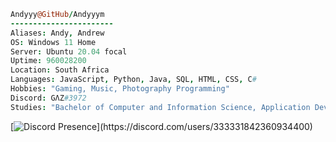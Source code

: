 ```coffee
Andyyy@GitHub/Andyyym
-----------------------
Aliases: Andy, Andrew
OS: Windows 11 Home
Server: Ubuntu 20.04 focal
Uptime: 960028200
Location: South Africa
Languages: JavaScript, Python, Java, SQL, HTML, CSS, C#
Hobbies: "Gaming, Music, Photography Programming"
Discord: GΛZ#3972
Studies: "Bachelor of Computer and Information Science, Application Development"
```  
[![Discord Presence](https://lanyard-profile-readme.vercel.app/api/333331842360934400?theme=light&bg=9dc5ed&animated=false&hideDiscrim=true&borderRadius=30px&idleMessage=Probably%20doing%20something%20else...)](https://discord.com/users/333331842360934400)
